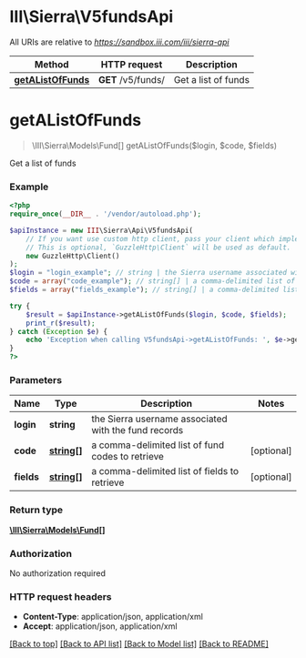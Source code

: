 # III\Sierra\V5fundsApi

All URIs are relative to *https://sandbox.iii.com/iii/sierra-api*

Method | HTTP request | Description
------------- | ------------- | -------------
[**getAListOfFunds**](V5fundsApi.md#getAListOfFunds) | **GET** /v5/funds/ | Get a list of funds


# **getAListOfFunds**
> \III\Sierra\Models\Fund[] getAListOfFunds($login, $code, $fields)

Get a list of funds



### Example
```php
<?php
require_once(__DIR__ . '/vendor/autoload.php');

$apiInstance = new III\Sierra\Api\V5fundsApi(
    // If you want use custom http client, pass your client which implements `GuzzleHttp\ClientInterface`.
    // This is optional, `GuzzleHttp\Client` will be used as default.
    new GuzzleHttp\Client()
);
$login = "login_example"; // string | the Sierra username associated with the fund records
$code = array("code_example"); // string[] | a comma-delimited list of fund codes to retrieve
$fields = array("fields_example"); // string[] | a comma-delimited list of fields to retrieve

try {
    $result = $apiInstance->getAListOfFunds($login, $code, $fields);
    print_r($result);
} catch (Exception $e) {
    echo 'Exception when calling V5fundsApi->getAListOfFunds: ', $e->getMessage(), PHP_EOL;
}
?>
```

### Parameters

Name | Type | Description  | Notes
------------- | ------------- | ------------- | -------------
 **login** | **string**| the Sierra username associated with the fund records |
 **code** | [**string[]**](../Model/string.md)| a comma-delimited list of fund codes to retrieve | [optional]
 **fields** | [**string[]**](../Model/string.md)| a comma-delimited list of fields to retrieve | [optional]

### Return type

[**\III\Sierra\Models\Fund[]**](../Model/Fund.md)

### Authorization

No authorization required

### HTTP request headers

 - **Content-Type**: application/json, application/xml
 - **Accept**: application/json, application/xml

[[Back to top]](#) [[Back to API list]](../../README.md#documentation-for-api-endpoints) [[Back to Model list]](../../README.md#documentation-for-models) [[Back to README]](../../README.md)

